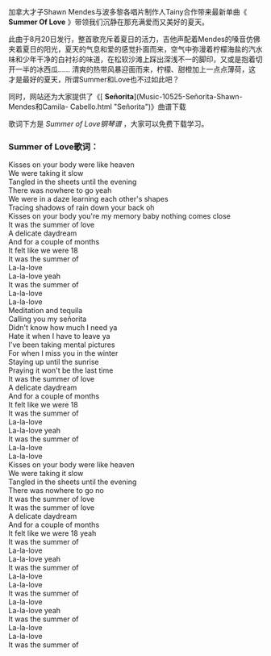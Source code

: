 

加拿大才子Shawn Mendes与波多黎各唱片制作人Tainy合作带来最新单曲《 **Summer Of Love**
》带领我们沉静在那充满爱而又美好的夏天。

此曲于8月20日发行，整首歌充斥着夏日的活力，吉他声配着Mendes的嗓音仿佛夹着夏日的阳光，夏天的气息和爱的感觉扑面而来，空气中弥漫着柠檬海盐的汽水味和少年干净的白衬衫的味道，在松软沙滩上踩出深浅不一的脚印，又或是抱着切开一半的冰西瓜……
清爽的热带风暴迎面而来，柠檬、甜橙加上一点点薄荷，这才是最好的夏天，所谓Summer和Love也不过如此吧？

同时，网站还为大家提供了《[ **Señorita**](Music-10525-Señorita-Shawn-Mendes和Camila-
Cabello.html "Señorita")》曲谱下载

歌词下方是 _Summer of Love钢琴谱_ ，大家可以免费下载学习。

### Summer of Love歌词：

Kisses on your body were like heaven  
We were taking it slow  
Tangled in the sheets until the evening  
There was nowhere to go yeah  
We were in a daze learning each other&apos;s shapes  
Tracing shadows of rain down your back oh  
Kisses on your body you&apos;re my memory baby nothing comes close  
It was the summer of love  
A delicate daydream  
And for a couple of months  
It felt like we were 18  
It was the summer of  
La-la-love  
La-la-love yeah  
It was the summer of  
La-la-love  
La-la-love  
Meditation and tequila  
Calling you my señorita  
Didn&apos;t know how much I need ya  
Hate it when I have to leave ya  
I&apos;ve been taking mental pictures  
For when I miss you in the winter  
Staying up until the sunrise  
Praying it won&apos;t be the last time  
It was the summer of love  
A delicate daydream  
And for a couple of months  
It felt like we were 18  
It was the summer of  
La-la-love  
La-la-love yeah  
It was the summer of  
La-la-love  
La-la-love  
Kisses on your body were like heaven  
We were taking it slow  
Tangled in the sheets until the evening  
There was nowhere to go no  
It was the summer of love  
It was the summer of love  
A delicate daydream  
And for a couple of months  
It felt like we were 18 yeah  
It was the summer of  
La-la-love  
La-la-love yeah  
It was the summer of  
La-la-love  
La-la-love  
It was the summer of  
La-la-love  
La-la-love yeah  
It was the summer of  
La-la-love  
La-la-love  
It was the summer of


